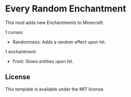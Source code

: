 # Every Random Enchantment

This mod adds new Enchantments to Minecraft:

1 curses:
- Randomness: Adds a random effect upon hit. 

1 enchantment: 
- Frost: Slows entities upon hit. 

## License

This template is available under the MIT license.